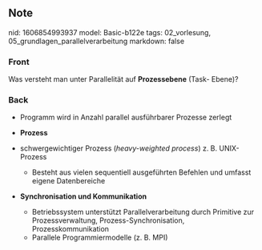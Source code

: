 ## Note
nid: 1606854993937
model: Basic-b122e
tags: 02_vorlesung, 05_grundlagen_parallelverarbeitung
markdown: false

### Front
<p>Was versteht man unter Parallelität auf <b>Prozessebene</b> (Task- Ebene)?</p>

### Back
<ul style= 
"font-weight:400;letter-spacing:normal;text-indent:0px;text-transform:none;white-space:normal;word-spacing:0px">
  <li>
    <p><span>Programm wird in Anzahl parallel ausführbarer Prozesse
    zerlegt</span>
  <li>
    <p><span><strong>Prozess</strong></span>
  <li>
    <p><span>schwergewichtiger Prozess (<em>heavy-weighted
    process</em>) z. B. UNIX-Prozess</span>
    <ul>
      <li><span>Besteht aus vielen sequentiell ausgeführten
      Befehlen und umfasst eigene Datenbereiche</span>
    </ul>
  <li>
    <p><span><strong>Synchronisation und
    Kommunikation</strong></span>
    <ul>
      <li><span>Betriebssystem unterstützt Parallelverarbeitung
      durch Primitive zur Prozessverwaltung,
      Prozess-Synchronisation, Prozesskommunikation</span>
      <li><span>Parallele Programmiermodelle (z. B. MPI)</span>
    </ul>
</ul>
